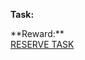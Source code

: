 <script src="https://cdnjs.cloudflare.com/ajax/libs/jquery/3.5.1/jquery.min.js"></script>
<script src="./detail.js"></script>

**Task:** 

<div id="bounty-info-name"></div>
**Reward:**

<div id="bounty-info-reward"></div>


<div>
  <a href="http://trello" class="btn">RESERVE TASK</a>
</div>

